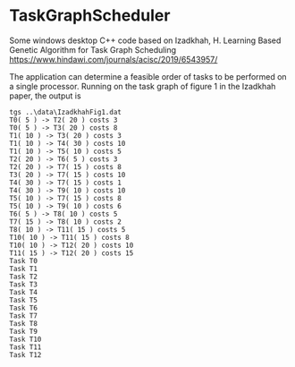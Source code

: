 # TaskGraphScheduler
 
Some windows desktop C++ code based on Izadkhah, H. Learning Based Genetic Algorithm for Task Graph Scheduling https://www.hindawi.com/journals/acisc/2019/6543957/

The application can determine a feasible order of tasks to be performed on a single processor.  Running on the task graph of figure 1 in the Izadkhah paper, the output is

```
tgs ..\data\IzadkhahFig1.dat
T0( 5 ) -> T2( 20 ) costs 3
T0( 5 ) -> T3( 20 ) costs 8
T1( 10 ) -> T3( 20 ) costs 3
T1( 10 ) -> T4( 30 ) costs 10
T1( 10 ) -> T5( 10 ) costs 5
T2( 20 ) -> T6( 5 ) costs 3
T2( 20 ) -> T7( 15 ) costs 8
T3( 20 ) -> T7( 15 ) costs 10
T4( 30 ) -> T7( 15 ) costs 1
T4( 30 ) -> T9( 10 ) costs 10
T5( 10 ) -> T7( 15 ) costs 8
T5( 10 ) -> T9( 10 ) costs 6
T6( 5 ) -> T8( 10 ) costs 5
T7( 15 ) -> T8( 10 ) costs 2
T8( 10 ) -> T11( 15 ) costs 5
T10( 10 ) -> T11( 15 ) costs 8
T10( 10 ) -> T12( 20 ) costs 10
T11( 15 ) -> T12( 20 ) costs 15
Task T0
Task T1
Task T2
Task T3
Task T4
Task T5
Task T6
Task T7
Task T8
Task T9
Task T10
Task T11
Task T12
```
